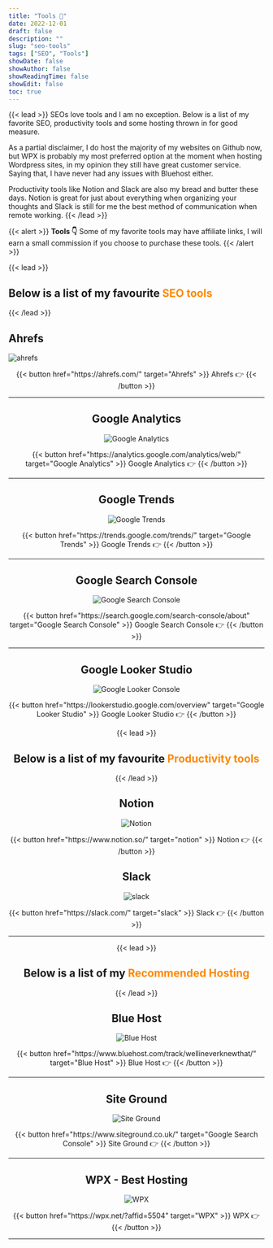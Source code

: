 ```yaml
---
title: "Tools 🧰"
date: 2022-12-01
draft: false
description: ""
slug: "seo-tools"
tags: ["SEO", "Tools"]
showDate: false
showAuthor: false
showReadingTime: false
showEdit: false
toc: true
---
```

{{< lead >}}
SEOs love tools and I am no exception. Below is a list of my favorite SEO, productivity tools and some hosting thrown in for good measure. 

As a partial disclaimer, I do host the majority of my websites on Github now, but WPX is probably my most preferred option at the moment when hosting Wordpress sites, in my opinion they still have great customer service. Saying that, I have never had any issues with Bluehost either.

Productivity tools like Notion and Slack are also my bread and butter these days. Notion is great for just about everything when organizing your thoughts and Slack is still for me the best method of communication when remote working.
{{< /lead >}}

{{< alert >}}
**Tools 👇** Some of my favorite tools may have affiliate links, I will earn a small commission if you choose to purchase these tools.
{{< /alert >}}

{{< lead >}}
## Below is a list of my favourite <span style="color: #FD8803">SEO tools</span>
{{< /lead >}}

## Ahrefs

![ahrefs](/img/ahrefs.jpg)
<center>{{< button href="https://ahrefs.com/" target="Ahrefs" >}}
Ahrefs 👉
{{< /button >}}</right>

--- 

## Google Analytics 

![Google Analytics](/seo-tools/Google-Analytics.jpg)
<center>{{< button href="https://analytics.google.com/analytics/web/" target="Google Analytics" >}}
Google Analytics 👉
{{< /button >}}</right>

--- 

## Google Trends 
![Google Trends](/seo-tools/GoogleTrends.jpg)
<center>{{< button href="https://trends.google.com/trends/" target="Google Trends" >}}
Google Trends 👉
{{< /button >}}</right>

---

## Google Search Console
![Google Search Console](/img/google-search-console.jpg)
<center>{{< button href="https://search.google.com/search-console/about" target="Google Search Console" >}}
Google Search Console 👉
{{< /button >}}</right>

---

## Google Looker Studio
![Google Looker Console](/img/google-looker-studio.png)
<center>{{< button href="https://lookerstudio.google.com/overview" target="Google Looker Studio" >}}
Google Looker Studio 👉
{{< /button >}}</right>


{{< lead >}}
## Below is a list of my favourite <span style="color: #FD8803">Productivity tools</span>
{{< /lead >}}

## Notion
![Notion](/img/notion.png)
<center>{{< button href="https://www.notion.so/" target="notion" >}}
Notion 👉
{{< /button >}}</right>

## Slack
![slack](/img/slack.png)
<center>{{< button href="https://slack.com/" target="slack" >}}
Slack 👉
{{< /button >}}</right>

---

{{< lead >}}
## Below is a list of my <span style="color: #FD8803">Recommended Hosting</span>
{{< /lead >}}

## Blue Host
![Blue Host](/img/bluehost.png)
<center>{{< button href="https://www.bluehost.com/track/wellineverknewthat/" target="Blue Host" >}}
Blue Host 👉
{{< /button >}}</right>

---

## Site Ground
![Site Ground](/img/siteground.png)
<center>{{< button href="https://www.siteground.co.uk/" target="Google Search Console" >}}
Site Ground 👉
{{< /button >}}</right>

---

## WPX - Best Hosting
![WPX](/img/wpx.png)
<center>{{< button href="https://wpx.net/?affid=5504" target="WPX" >}}
WPX 👉
{{< /button >}}</right>

---